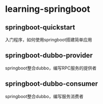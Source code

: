 # learning-springboot
## springboot-quickstart
入门程序，如何使用springboot搭建简单应用
## springboot-dubbo-provider
springboot整合dubbo，编写RPC服务的提供者
## springboot-dubbo-consumer
springboot整合dubbo，编写服务消费者
